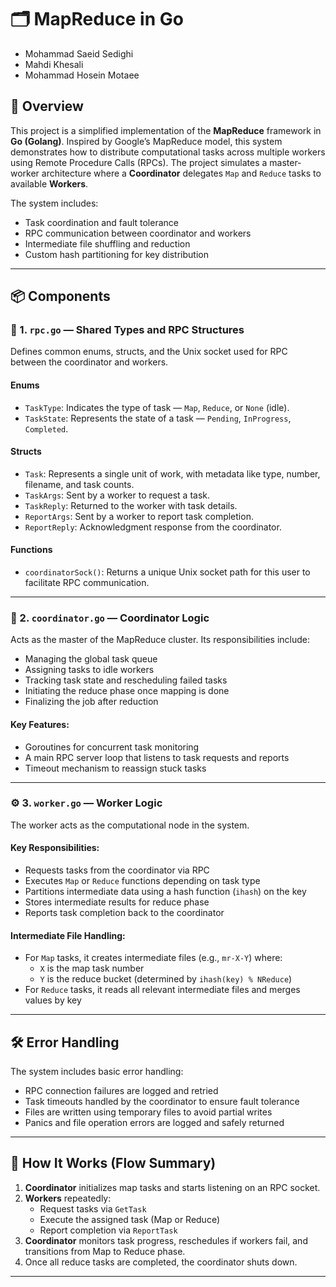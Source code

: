 # 🗂️ MapReduce in Go

- Mohammad Saeid Sedighi
- Mahdi Khesali
- Mohammad Hosein Motaee

## 📖 Overview

This project is a simplified implementation of the **MapReduce** framework in **Go (Golang)**. Inspired by Google’s MapReduce model, this system demonstrates how to distribute computational tasks across multiple workers using Remote Procedure Calls (RPCs). The project simulates a master-worker architecture where a **Coordinator** delegates `Map` and `Reduce` tasks to available **Workers**.

The system includes:

- Task coordination and fault tolerance
- RPC communication between coordinator and workers
- Intermediate file shuffling and reduction
- Custom hash partitioning for key distribution

---

## 📦 Components

### 📁 1. `rpc.go` — Shared Types and RPC Structures

Defines common enums, structs, and the Unix socket used for RPC between the coordinator and workers.

#### Enums
- `TaskType`: Indicates the type of task — `Map`, `Reduce`, or `None` (idle).
- `TaskState`: Represents the state of a task — `Pending`, `InProgress`, `Completed`.

#### Structs
- `Task`: Represents a single unit of work, with metadata like type, number, filename, and task counts.
- `TaskArgs`: Sent by a worker to request a task.
- `TaskReply`: Returned to the worker with task details.
- `ReportArgs`: Sent by a worker to report task completion.
- `ReportReply`: Acknowledgment response from the coordinator.

#### Functions
- `coordinatorSock()`: Returns a unique Unix socket path for this user to facilitate RPC communication.

---

### 🧠 2. `coordinator.go` — Coordinator Logic

Acts as the master of the MapReduce cluster. Its responsibilities include:

- Managing the global task queue
- Assigning tasks to idle workers
- Tracking task state and rescheduling failed tasks
- Initiating the reduce phase once mapping is done
- Finalizing the job after reduction

#### Key Features:
- Goroutines for concurrent task monitoring
- A main RPC server loop that listens to task requests and reports
- Timeout mechanism to reassign stuck tasks

---

### ⚙️ 3. `worker.go` — Worker Logic

The worker acts as the computational node in the system.

#### Key Responsibilities:
- Requests tasks from the coordinator via RPC
- Executes `Map` or `Reduce` functions depending on task type
- Partitions intermediate data using a hash function (`ihash`) on the key
- Stores intermediate results for reduce phase
- Reports task completion back to the coordinator

#### Intermediate File Handling:
- For `Map` tasks, it creates intermediate files (e.g., `mr-X-Y`) where:
  - `X` is the map task number
  - `Y` is the reduce bucket (determined by `ihash(key) % NReduce`)
- For `Reduce` tasks, it reads all relevant intermediate files and merges values by key

---

## 🛠️ Error Handling

The system includes basic error handling:

- RPC connection failures are logged and retried
- Task timeouts handled by the coordinator to ensure fault tolerance
- Files are written using temporary files to avoid partial writes
- Panics and file operation errors are logged and safely returned

---

## 🔁 How It Works (Flow Summary)

1. **Coordinator** initializes map tasks and starts listening on an RPC socket.
2. **Workers** repeatedly:
   - Request tasks via `GetTask`
   - Execute the assigned task (Map or Reduce)
   - Report completion via `ReportTask`
3. **Coordinator** monitors task progress, reschedules if workers fail, and transitions from Map to Reduce phase.
4. Once all reduce tasks are completed, the coordinator shuts down.

---
